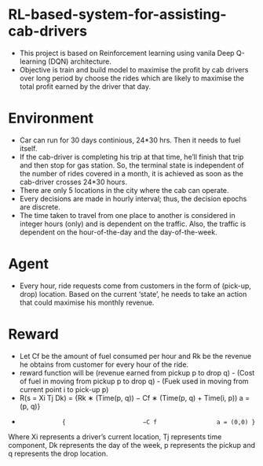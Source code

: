 # RL-based-system-for-assisting-cab-drivers
* This project is based on Reinforcement learning using vanila Deep Q-learning (DQN) architecture.
* Objective is train and build model to maximise the profit by cab drivers over long period by choose the rides which are likely to maximise the total profit earned by the driver that day.

# Environment 
* Car can run for 30 days continious, 24*30 hrs. Then it needs to fuel itself. 
* If the cab-driver is completing his trip at that time, he’ll finish that trip and then stop for gas station. So, the terminal state is independent of the number of rides
covered in a month, it is achieved as soon as the cab-driver crosses 24*30 hours.
* There are only 5 locations in the city where the cab can operate.
* Every decisions are made in hourly interval; thus, the decision epochs are discrete.
* The time taken to travel from one place to another is considered in integer hours (only) and
is dependent on the traffic. Also, the traffic is dependent on the hour-of-the-day and the
day-of-the-week.

# Agent
* Every hour, ride requests come from customers in the form of (pick-up, drop) location. Based on the
current ‘state’, he needs to take an action that could maximise his monthly revenue.

# Reward
* Let Cf be the amount of fuel consumed per hour and Rk be the revenue he obtains from customer for every hour of the ride.
* reward function will be (revenue earned from pickup p to drop q) - (Cost of fuel in moving from pickup p to drop q) - (Fuek used in moving from
current point i to pick-up p)
* R(s = Xi Tj Dk) = {Rk ∗ (Time(p, q)) − Cf ∗ (Time(p, q) + Time(i, p))    a = (p, q)}
*                 {                      −C f                 a = (0,0) }
Where Xi represents a driver’s current location, Tj represents time component, Dk represents the day of the week, p represents the pickup and q
represents the drop location.
